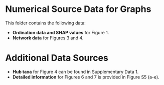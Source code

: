 # Numerical Source Data for Graphs

This folder contains the following data:

- **Ordination data and SHAP values** for Figure 1.
- **Network data** for Figures 3 and 4.

# Additional Data Sources

- **Hub taxa** for Figure 4 can be found in Supplementary Data 1.
- **Detailed information** for Figures 6 and 7 is provided in Figure S5 (a-e).
